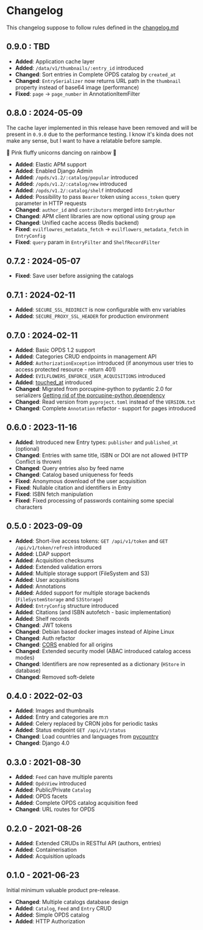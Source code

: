 # Changelog

This changelog suppose to follow rules defined in the [changelog.md](https://changelog.md)

## 0.9.0 : TBD

- **Added**: Application cache layer
- **Added**: `/data/v1/thumbnails/:entry_id` introduced
- **Changed**: Sort entries in Complete OPDS catalog by `created_at`
- **Changed**: `EntrySerializer` now returns URL path in the `thumbnail` property instead of base64 image (performance)
- **Fixed**: `page` -> `page_number` in AnnotationItemFilter

## 0.8.0 : 2024-05-09

The cache layer implemented in this release have been removed and will be present in `0.9.0` due to the performance
testing. I know it's kinda does not make any sense, but I want to have a relatable before sample.

🌈 Pink fluffy unicorns dancing on rainbow 🌈

- **Added**: Elastic APM support
- **Added**: Enabled Django Admin
- **Added**: `/opds/v1.2/:catalog/popular` introduced
- **Added**: `/opds/v1.2/:catalog/new` introduced
- **Added**: `/opds/v1.2/:catalog/shelf` introduced
- **Added**: Possibility to pass `Bearer` token using `access_token` query parameter in HTTP requests
- **Changed**: `author_id` and `contributors` merged into `EntryAuthor`
- **Changed**: APM client libraries are now optional using group `apm`
- **Changed**: Unified cache access (Redis backend)
- **Fixed**: `evilflowres_metadata_fetch` -> `evilflowers_metadata_fetch` in `EntryConfig`
- **Fixed**: `query` param in `EntryFilter` and `ShelfRecordFilter`

## 0.7.2 : 2024-05-07

- **Fixed**: Save user before assigning the catalogs

## 0.7.1 : 2024-02-11

- **Added**: `SECURE_SSL_REDIRECT` is now configurable with env variables
- **Added**: `SECURE_PROXY_SSL_HEADER` for production environment

## 0.7.0 : 2024-02-11

- **Added**: Basic OPDS 1.2 support
- **Added**: Categories CRUD endpoints in management API
- **Added**: `AuthorizationException` introduced (if anonymous user tries to access protected resource - return 401)
- **Added**: `EVILFLOWERS_ENFORCE_USER_ACQUISITIONS` introduced
- **Added**: [touched_at](https://github.com/EvilFlowersCatalog/EvilFlowersCatalog/issues/1) introduced
- **Changed**: Migrated from porcupine-python to pydantic 2.0 for serializers
[Getting rid of the porcupine-python dependency](https://github.com/EvilFlowersCatalog/EvilFlowersCatalog/issues/23)
- **Changed**: Read version from `pyproject.toml` instead of the `VERSION.txt`
- **Changed**: Complete `Annotation` refactor - support for pages introduced

## 0.6.0 : 2023-11-16

- **Added**: Introduced new Entry types: `publisher` and `published_at` (optional)
- **Changed**: Entries with same title, ISBN or DOI are not allowed (HTTP Conflict is thrown)
- **Changed**: Query entries also by feed name
- **Changed**: Catalog based uniqueness for feeds
- **Fixed**: Anonymous download of the user acquisition
- **Fixed**: Nullable citation and identifiers in Entry
- **Fixed**: ISBN fetch manipulation
- **Fixed**: Fixed processing of passwords containing some special characters

## 0.5.0 : 2023-09-09

- **Added**: Short-live access tokens: `GET /api/v1/token` and `GET /api/v1/token/refresh` introduced
- **Added**: LDAP support
- **Added**: Acquisition checksums
- **Added**: Extended validation errors
- **Added**: Multiple storage support (FileSystem and S3)
- **Added**: User acquisitions
- **Added**: Annotations
- **Added**: Added support for multiple storage backends (`FileSystemStorage` and `S3Storage`)
- **Added**: `EntryConfig` structure introduced
- **Added**: Citations (and ISBN autofetch - basic implementation)
- **Added**: Shelf records
- **Changed**: JWT tokens
- **Changed**: Debian based docker images instead of Alpine Linux
- **Changed**: Auth refactor
- **Changed**: [CORS](https://developer.mozilla.org/en-US/docs/Web/HTTP/CORS) enabled for all origins
- **Changed**: Extended security model (ABAC introduced catalog access modes)
- **Changed**: Identifiers are now represented as a dictionary (`HStore` in database)
- **Changed**: Removed soft-delete

## 0.4.0 : 2022-02-03

- **Added**: Images and thumbnails
- **Added**: Entry and categories are m:n
- **Added**: Celery replaced by CRON jobs for periodic tasks
- **Added**: Status endpoint `GET /api/v1/status`
- **Changed**: Load countries and languages from [pycountry](https://github.com/flyingcircusio/pycountry)
- **Changed**: Django 4.0

## 0.3.0 : 2021-08-30

- **Added**: `Feed` can have multiple parents
- **Added**: `OpdsView` introduced
- **Added**: Public/Private `Catalog`
- **Added**: OPDS facets
- **Added**: Complete OPDS catalog acquisition feed
- **Changed**: URL routes for OPDS

## 0.2.0 - 2021-08-26

- **Added**: Extended CRUDs in RESTful API (authors, entries)
- **Added**: Containerisation
- **Added**: Acquisition uploads

## 0.1.0 - 2021-06-23

Initial minimum valuable product pre-release.

- **Changed**: Multiple catalogs database design
- **Added**: `Catalog`, `Feed` and `Entry` CRUD
- **Added**: Simple OPDS catalog
- **Added**: HTTP Authorization
